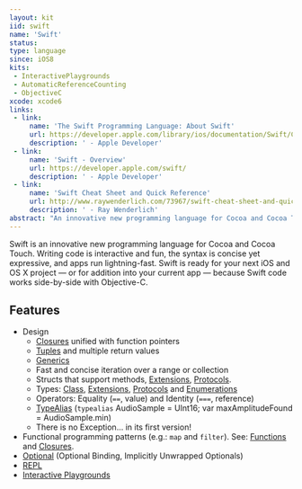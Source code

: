 ```yaml
---
layout: kit
iid: swift 
name: 'Swift'
status:
type: language
since: iOS8
kits:
 - InteractivePlaygrounds
 - AutomaticReferenceCounting
 - ObjectiveC
xcode: xcode6
links:
 - link:
     name: 'The Swift Programming Language: About Swift'
     url: https://developer.apple.com/library/ios/documentation/Swift/Conceptual/Swift_Programming_Language/
     description: ' - Apple Developer'
 - link:
     name: 'Swift - Overview'
     url: https://developer.apple.com/swift/
     description: ' - Apple Developer'
 - link:
     name: 'Swift Cheat Sheet and Quick Reference'
     url: http://www.raywenderlich.com/73967/swift-cheat-sheet-and-quick-reference
     description: ' - Ray Wenderlich'
abstract: "An innovative new programming language for Cocoa and Cocoa Touch."
---
```


Swift is an innovative new programming language for Cocoa and Cocoa Touch. Writing code is interactive and fun, the syntax is concise yet expressive, and apps run lightning-fast. Swift is ready for your next iOS and OS X project — or for addition into your current app — because Swift code works side-by-side with Objective-C.

## Features

* Design
  * [Closures](/Closure) unified with function pointers
  * [Tuples](/Tuple) and multiple return values
  * [Generics](/Generics)
  * Fast and concise iteration over a range or collection
  * Structs that support methods, [Extensions](/Extension), [Protocols](/Protocol).
  * Types: [Class](/Class), [Extensions](/Extension), [Protocols](/Protocol) and [Enumerations](/Enumeration)
  * Operators: Equality (`==`, value) and Identity (`===`, reference)
  * [TypeAlias](/TypeAlias) (`typealias` AudioSample = UInt16; var maxAmplitudeFound = AudioSample.min)
  * There is no Exception... in its first version!
* Functional programming patterns (e.g.: `map` and `filter`). See: [Functions](/Function) and [Closures](/Closure).
* [Optional](/Optional) (Optional Binding, Implicitly Unwrapped Optionals)
* [REPL](/REPL)
* [Interactive Playgrounds](/InteractivePlaygrounds)
